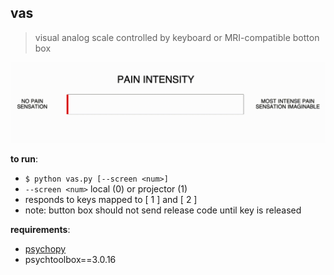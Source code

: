 ## vas
> visual analog scale controlled by keyboard or MRI-compatible botton box

<img src='vas.gif' width='550'>

**to run**:
- `$ python vas.py [--screen <num>]`
-  `--screen <num>` local (0) or projector (1)
- responds to keys mapped to [ 1 ] and [ 2 ]
- note: button box should not send release code until key is released

**requirements**:
- [psychopy](https://www.psychopy.org/download.html#conda)
- psychtoolbox==3.0.16

